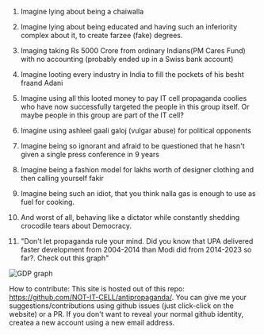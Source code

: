 1.  Imagine lying about being a chaiwalla

1. Imagine lying about being educated and having such an inferiority complex about it, to create farzee (fake) degrees.

1.  Imaging taking Rs 5000 Crore from ordinary Indians(PM Cares Fund) with no accounting (probably ended up in a Swiss bank account)

1. Imagine looting every industry in India to fill the pockets of his besht fraand Adani

1. Imagine using all this looted money to pay IT cell propaganda coolies who have now successfully targeted the people in this group itself. Or maybe people in this group are part of the IT cell?

1. Imagine using ashleel gaali galoj (vulgar abuse) for political opponents

1. Imagine being so ignorant and afraid to be questioned that he hasn't given a single press conference in 9 years

1. Imagine being a fashion model for lakhs worth of designer clothing and then calling yourself fakir

1. Imagine being such an idiot, that you think nalla gas is enough to use as fuel for cooking.

1. And worst of all, behaving like a dictator while constantly shedding crocodile tears about Democracy.

1. "Don't let propaganda rule your mind. Did you know that UPA delivered faster development from 2004-2014 than Modi did from 2014-2023 so far?. Check out this graph"

![GDP graph](https://preview.redd.it/hkif11znbyqb1.jpeg?width=966&format=pjpg&auto=webp&s=fd8fd183981b6d08143556d3bb99311b29c55e9e)


How to contribute: This site is hosted out of this repo: https://github.com/NOT-IT-CELL/antipropaganda/. You can give me your suggestions/contributions using github issues (just click-click on the website) or a PR. If you don't want to reveal your normal github identity, createa a new account using a new email address. 
